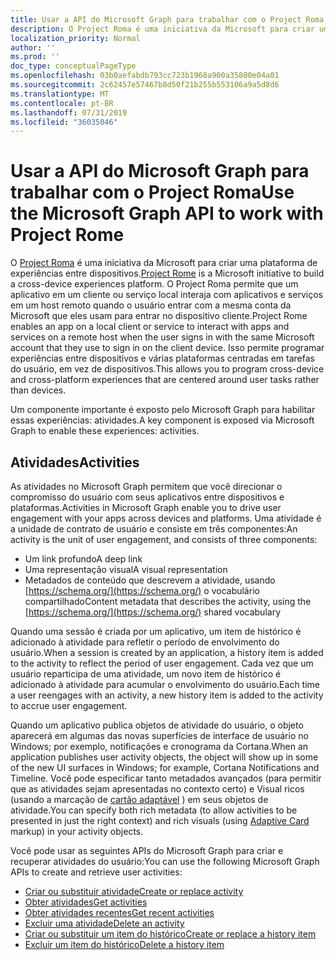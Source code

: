 ```yaml
---
title: Usar a API do Microsoft Graph para trabalhar com o Project Roma
description: O Project Roma é uma iniciativa da Microsoft para criar uma plataforma de experiências entre dispositivos. O Project Roma permite que um aplicativo em um cliente ou serviço local interaja com aplicativos e serviços em um host remoto quando o usuário entrar com a mesma conta da Microsoft que eles usam para entrar no dispositivo cliente. Isso permite programar experiências entre dispositivos e várias plataformas centradas em tarefas do usuário, em vez de dispositivos.
localization_priority: Normal
author: ''
ms.prod: ''
doc_type: conceptualPageType
ms.openlocfilehash: 03b0aefabdb793cc723b1968a900a35800e04a01
ms.sourcegitcommit: 2c62457e57467b8d50f21b255b553106a9a5d8d6
ms.translationtype: MT
ms.contentlocale: pt-BR
ms.lasthandoff: 07/31/2019
ms.locfileid: "36035046"
---
```

# <a name="use-the-microsoft-graph-api-to-work-with-project-rome"></a><span data-ttu-id="f24d0-105">Usar a API do Microsoft Graph para trabalhar com o Project Roma</span><span class="sxs-lookup"><span data-stu-id="f24d0-105">Use the Microsoft Graph API to work with Project Rome</span></span>

<span data-ttu-id="f24d0-106">O [Project Roma](https://developer.microsoft.com/en-us/windows/project-rome) é uma iniciativa da Microsoft para criar uma plataforma de experiências entre dispositivos.</span><span class="sxs-lookup"><span data-stu-id="f24d0-106">[Project Rome](https://developer.microsoft.com/en-us/windows/project-rome) is a Microsoft initiative to build a cross-device experiences platform.</span></span> <span data-ttu-id="f24d0-107">O Project Roma permite que um aplicativo em um cliente ou serviço local interaja com aplicativos e serviços em um host remoto quando o usuário entrar com a mesma conta da Microsoft que eles usam para entrar no dispositivo cliente.</span><span class="sxs-lookup"><span data-stu-id="f24d0-107">Project Rome enables an app on a local client or service to interact with apps and services on a remote host when the user signs in with the same Microsoft account that they use to sign in on the client device.</span></span> <span data-ttu-id="f24d0-108">Isso permite programar experiências entre dispositivos e várias plataformas centradas em tarefas do usuário, em vez de dispositivos.</span><span class="sxs-lookup"><span data-stu-id="f24d0-108">This allows you to program cross-device and cross-platform experiences that are centered around user tasks rather than devices.</span></span>

<span data-ttu-id="f24d0-109">Um componente importante é exposto pelo Microsoft Graph para habilitar essas experiências: atividades.</span><span class="sxs-lookup"><span data-stu-id="f24d0-109">A key component is exposed via Microsoft Graph to enable these experiences: activities.</span></span>

## <a name="activities"></a><span data-ttu-id="f24d0-110">Atividades</span><span class="sxs-lookup"><span data-stu-id="f24d0-110">Activities</span></span>

<span data-ttu-id="f24d0-111">As atividades no Microsoft Graph permitem que você direcionar o compromisso do usuário com seus aplicativos entre dispositivos e plataformas.</span><span class="sxs-lookup"><span data-stu-id="f24d0-111">Activities in Microsoft Graph enable you to drive user engagement with your apps across devices and platforms.</span></span> <span data-ttu-id="f24d0-112">Uma atividade é a unidade de contrato de usuário e consiste em três componentes:</span><span class="sxs-lookup"><span data-stu-id="f24d0-112">An activity is the unit of user engagement, and consists of three components:</span></span>

- <span data-ttu-id="f24d0-113">Um link profundo</span><span class="sxs-lookup"><span data-stu-id="f24d0-113">A deep link</span></span>
- <span data-ttu-id="f24d0-114">Uma representação visual</span><span class="sxs-lookup"><span data-stu-id="f24d0-114">A visual representation</span></span>
- <span data-ttu-id="f24d0-115">Metadados de conteúdo que descrevem a atividade, usando [https://schema.org/](https://schema.org/) o vocabulário compartilhado</span><span class="sxs-lookup"><span data-stu-id="f24d0-115">Content metadata that describes the activity, using the [https://schema.org/](https://schema.org/) shared vocabulary</span></span>

<span data-ttu-id="f24d0-116">Quando uma sessão é criada por um aplicativo, um item de histórico é adicionado à atividade para refletir o período de envolvimento do usuário.</span><span class="sxs-lookup"><span data-stu-id="f24d0-116">When a session is created by an application, a history item is added to the activity to reflect the period of user engagement.</span></span> <span data-ttu-id="f24d0-117">Cada vez que um usuário reparticipa de uma atividade, um novo item de histórico é adicionado à atividade para acumular o envolvimento do usuário.</span><span class="sxs-lookup"><span data-stu-id="f24d0-117">Each time a user reengages with an activity, a new history item is added to the activity to accrue user engagement.</span></span>

<span data-ttu-id="f24d0-118">Quando um aplicativo publica objetos de atividade do usuário, o objeto aparecerá em algumas das novas superfícies de interface de usuário no Windows; por exemplo, notificações e cronograma da Cortana.</span><span class="sxs-lookup"><span data-stu-id="f24d0-118">When an application publishes user activity objects, the object will show up in some of the new UI surfaces in Windows; for example, Cortana Notifications and Timeline.</span></span> <span data-ttu-id="f24d0-119">Você pode especificar tanto metadados avançados (para permitir que as atividades sejam apresentadas no contexto certo) e Visual ricos (usando a marcação de [cartão adaptável](https://adaptivecards.io/) ) em seus objetos de atividade.</span><span class="sxs-lookup"><span data-stu-id="f24d0-119">You can specify both rich metadata (to allow activities to be presented in just the right context) and rich visuals (using [Adaptive Card](https://adaptivecards.io/) markup) in your activity objects.</span></span>

<span data-ttu-id="f24d0-120">Você pode usar as seguintes APIs do Microsoft Graph para criar e recuperar atividades do usuário:</span><span class="sxs-lookup"><span data-stu-id="f24d0-120">You can use the following Microsoft Graph APIs to create and retrieve user activities:</span></span>

- [<span data-ttu-id="f24d0-121">Criar ou substituir atividade</span><span class="sxs-lookup"><span data-stu-id="f24d0-121">Create or replace activity</span></span>](../api/projectrome-put-activity.md)
- [<span data-ttu-id="f24d0-122">Obter atividades</span><span class="sxs-lookup"><span data-stu-id="f24d0-122">Get activities</span></span>](../api/projectrome-get-activities.md)
- [<span data-ttu-id="f24d0-123">Obter atividades recentes</span><span class="sxs-lookup"><span data-stu-id="f24d0-123">Get recent activities</span></span>](../api/projectrome-get-recent-activities.md)
- [<span data-ttu-id="f24d0-124">Excluir uma atividade</span><span class="sxs-lookup"><span data-stu-id="f24d0-124">Delete an activity</span></span>](../api/projectrome-delete-activity.md)
- [<span data-ttu-id="f24d0-125">Criar ou substituir um item do histórico</span><span class="sxs-lookup"><span data-stu-id="f24d0-125">Create or replace a history item</span></span>](../api/projectrome-put-historyitem.md)
- [<span data-ttu-id="f24d0-126">Excluir um item do histórico</span><span class="sxs-lookup"><span data-stu-id="f24d0-126">Delete a history item</span></span>](../api/projectrome-delete-historyitem.md)

